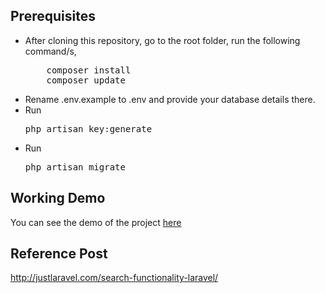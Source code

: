## Prerequisites
<ul>
<li>After cloning this repository, go to the root folder, run the following command/s,
<pre>
    composer install
    composer update</pre>
</li>
<li>Rename .env.example to .env and provide your database details there.</li>

<li>Run <pre>php artisan key:generate</pre> </li>

<li>Run <pre>php artisan migrate</pre> </li>
</ul>

## Working Demo
You can see the demo of the project <a href="http://justlaravel.com/demos/search-functionality-in-laravel/">here</a>

## Reference Post
<a href="http://justlaravel.com/search-functionality-laravel/">http://justlaravel.com/search-functionality-laravel/
</a>
